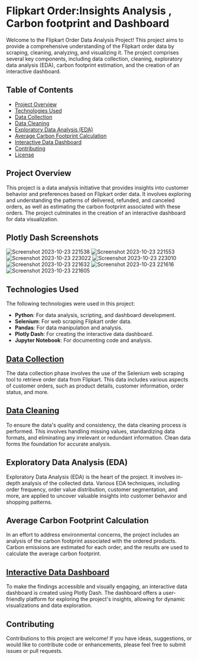 # Flipkart Order:Insights Analysis , Carbon footprint and Dashboard

Welcome to the Flipkart Order Data Analysis Project! This project aims to provide a comprehensive understanding of the Flipkart order data by scraping, cleaning, analyzing, and visualizing it. The project comprises several key components, including data collection, cleaning, exploratory data analysis (EDA), carbon footprint estimation, and the creation of an interactive dashboard.

## Table of Contents
- [Project Overview](#project-overview)
- [Technologies Used](#technologies-used)
- [Data Collection](#data-collection)
- [Data Cleaning](#data-cleaning)
- [Exploratory Data Analysis (EDA)](#exploratory-data-analysis-eda)
- [Average Carbon Footprint Calculation](#average-carbon-footprint-calculation)
- [Interactive Data Dashboard](#interactive-data-dashboard)
- [Contributing](#contributing)
- [License](#license)

## Project Overview

This project is a data analysis initiative that provides insights into customer behavior and preferences based on Flipkart order data. It involves exploring and understanding the patterns of delivered, refunded, and canceled orders, as well as estimating the carbon footprint associated with these orders. The project culminates in the creation of an interactive dashboard for data visualization.

## Plotly Dash Screenshots


![Screenshot 2023-10-23 221538](https://github.com/Bytecode-Magnum/Flipkart-Order-Insights-Analysis-Carbon-Footprint-Dashboard/assets/99680514/fed714bf-0087-46d4-b700-a0972f77ca3b)
![Screenshot 2023-10-23 221553](https://github.com/Bytecode-Magnum/Flipkart-Order-Insights-Analysis-Carbon-Footprint-Dashboard/assets/99680514/a707448e-f15f-4c64-9437-5b18a0624e23)
![Screenshot 2023-10-23 223022](https://github.com/Bytecode-Magnum/Flipkart-Order-Insights-Analysis-Carbon-Footprint-Dashboard/assets/99680514/27f7762c-9808-4aec-82b3-9aed7255da6a)
![Screenshot 2023-10-23 223010](https://github.com/Bytecode-Magnum/Flipkart-Order-Insights-Analysis-Carbon-Footprint-Dashboard/assets/99680514/49ca08e9-234b-47d5-8883-5c4602a19d3a)
![Screenshot 2023-10-23 221632](https://github.com/Bytecode-Magnum/Flipkart-Order-Insights-Analysis-Carbon-Footprint-Dashboard/assets/99680514/b3a28e27-d6c5-4440-8528-a1f0da5e5847)
![Screenshot 2023-10-23 221616](https://github.com/Bytecode-Magnum/Flipkart-Order-Insights-Analysis-Carbon-Footprint-Dashboard/assets/99680514/ddb34c38-df33-4dc4-80d4-c6a059ab2731)
![Screenshot 2023-10-23 221605](https://github.com/Bytecode-Magnum/Flipkart-Order-Insights-Analysis-Carbon-Footprint-Dashboard/assets/99680514/80840817-fd69-491d-b9c2-680c73804e3e)


  
## Technologies Used

The following technologies were used in this project:
- **Python**: For data analysis, scripting, and dashboard development.
- **Selenium**: For web scraping Flipkart order data.
- **Pandas**: For data manipulation and analysis.
- **Plotly Dash**: For creating the interactive data dashboard.
- **Jupyter Notebook**: For documenting code and analysis.

## [Data Collection](https://github.com/Bytecode-Magnum/Flipkart-Order-Insights-Analysis-Carbon-Footprint-Dashboard/blob/main/Flipkart%20Order%20List%20Data%20Mining.ipynb)

The data collection phase involves the use of the Selenium web scraping tool to retrieve order data from Flipkart. This data includes various aspects of customer orders, such as product details, customer information, order status, and more.

## [Data Cleaning](https://github.com/Bytecode-Magnum/Flipkart-Order-Insights-Analysis-Carbon-Footprint-Dashboard/blob/main/Flipkart%20Data%20Cleaning.ipynb)

To ensure the data's quality and consistency, the data cleaning process is performed. This involves handling missing values, standardizing data formats, and eliminating any irrelevant or redundant information. Clean data forms the foundation for accurate analysis.

## Exploratory Data Analysis (EDA)

Exploratory Data Analysis (EDA) is the heart of the project. It involves in-depth analysis of the collected data. Various EDA techniques, including order frequency, order value distribution, customer segmentation, and more, are applied to uncover valuable insights into customer behavior and shopping patterns.

## Average Carbon Footprint Calculation

In an effort to address environmental concerns, the project includes an analysis of the carbon footprint associated with the ordered products. Carbon emissions are estimated for each order, and the results are used to calculate the average carbon footprint.

## [Interactive Data Dashboard](https://github.com/Bytecode-Magnum/Flipkart-Order-Insights-Analysis-Carbon-Footprint-Dashboard/blob/main/Create_DashBoard.py)

To make the findings accessible and visually engaging, an interactive data dashboard is created using Plotly Dash. The dashboard offers a user-friendly platform for exploring the project's insights, allowing for dynamic visualizations and data exploration.

## Contributing

Contributions to this project are welcome! If you have ideas, suggestions, or would like to contribute code or enhancements, please feel free to submit issues or pull requests.

